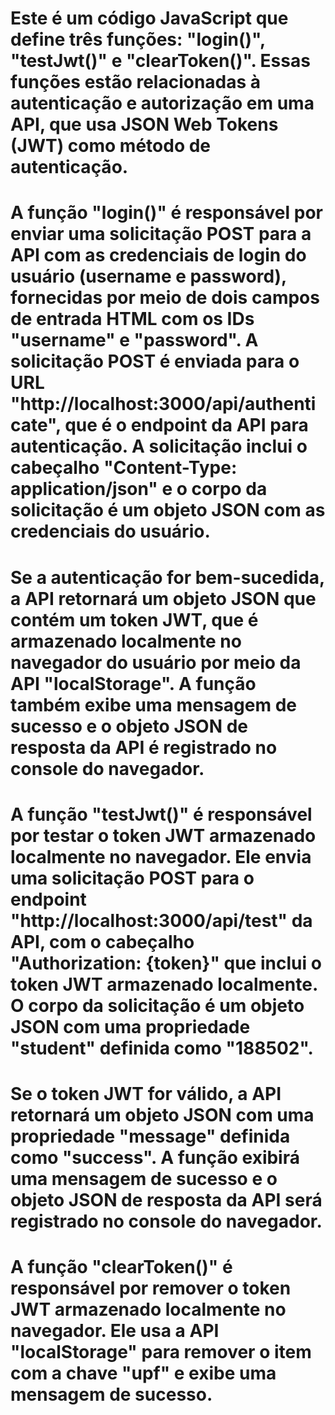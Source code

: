 # Este é um código JavaScript que define três funções: "login()", "testJwt()" e "clearToken()". Essas funções estão relacionadas à autenticação e autorização em uma API, que usa JSON Web Tokens (JWT) como método de autenticação.

# A função "login()" é responsável por enviar uma solicitação POST para a API com as credenciais de login do usuário (username e password), fornecidas por meio de dois campos de entrada HTML com os IDs "username" e "password". A solicitação POST é enviada para o URL "http://localhost:3000/api/authenticate", que é o endpoint da API para autenticação. A solicitação inclui o cabeçalho "Content-Type: application/json" e o corpo da solicitação é um objeto JSON com as credenciais do usuário.

# Se a autenticação for bem-sucedida, a API retornará um objeto JSON que contém um token JWT, que é armazenado localmente no navegador do usuário por meio da API "localStorage". A função também exibe uma mensagem de sucesso e o objeto JSON de resposta da API é registrado no console do navegador.

# A função "testJwt()" é responsável por testar o token JWT armazenado localmente no navegador. Ele envia uma solicitação POST para o endpoint "http://localhost:3000/api/test" da API, com o cabeçalho "Authorization: {token}" que inclui o token JWT armazenado localmente. O corpo da solicitação é um objeto JSON com uma propriedade "student" definida como "188502".

# Se o token JWT for válido, a API retornará um objeto JSON com uma propriedade "message" definida como "success". A função exibirá uma mensagem de sucesso e o objeto JSON de resposta da API será registrado no console do navegador.

# A função "clearToken()" é responsável por remover o token JWT armazenado localmente no navegador. Ele usa a API "localStorage" para remover o item com a chave "upf" e exibe uma mensagem de sucesso.
